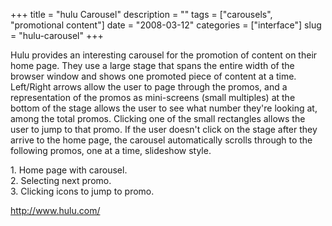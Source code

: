 +++
title = "hulu Carousel"
description = ""
tags = ["carousels", "promotional content"]
date = "2008-03-12"
categories = ["interface"]
slug = "hulu-carousel"
+++


<p>Hulu provides an interesting carousel for the promotion of content on their home page. They use a large stage that spans the entire width of the browser window and shows one promoted piece of content at a time. Left/Right arrows allow the user to page through the promos, and a representation of the promos as mini-screens (small multiples) at the bottom of the stage allows the user to see what number they're looking at, among the total promos. Clicking one of the small rectangles allows the user to jump to that promo. If the user doesn't click on the stage after they arrive to the home page, the carousel automatically scrolls through to the following promos, one at a time, slideshow style.</p>
<div id="screens-full" class="clear"><div class="caption">1. Home page with carousel.</div><div class="fullimg clear"><a href="/media/interface/hulu-carousel-1.png" class="group" rel="group" title="1. Home page with carousel."><img src="/media/interface/hulu-carousel-1.png" alt="" class="img-responsive"></a></div></div><div id="screens-full" class="clear"><div class="caption">2. Selecting next promo.</div><div class="fullimg clear"><a href="/media/interface/hulu-carousel-2.png" class="group" rel="group" title="2. Selecting next promo."><img src="/media/interface/hulu-carousel-2.png" alt="" class="img-responsive"></a></div></div><div id="screens-full" class="clear"><div class="caption">3. Clicking icons to jump to promo.</div><div class="fullimg clear"><a href="/media/interface/hulu-carousel-3.png" class="group" rel="group" title="3. Clicking icons to jump to promo."><img src="/media/interface/hulu-carousel-3.png" alt="" class="img-responsive"></a></div></div>        
<p><a href="http://www.hulu.com/">http://www.hulu.com/</a></p>

